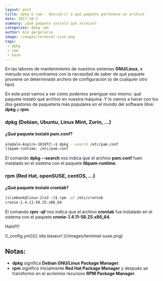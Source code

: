 ```yaml
---
layout: post
title: dpkg & rpm - descubrir a qué paquete pertenece un archivo
date: 2017-10-3
summary: ¿Qué paquete instaló qué archivo?
categories: dpkg rpm
author: Ale gargolario
image: /images/terminal-suse.png
tags:
 - dpkg
 - rpm
 - bash
---
```


En las labores de mantenimiento de nuestros sistemas **GNU/Linux**, a menudo nos encontramos con la necesidad de saber
de qué paquete proviene un determinado archivo de configuración (o de cualquier otro tipo).

En este post vamos a ver cómo podemos averiguar eso mismo: qué paquete instaló qué archivo en nuestra máquina. Y lo vamos
a hacer con los dos gestores de paquetería más populares en el mundo del software libre: **dpkg** y **rpm**.

### dpkg (Debian, Ubuntu, Linux Mint, Zorin, ...)
#### ¿Qué paquete instaló pam.conf?
```bash
ale@ale-Aspire-1810TZ:~$ dpkg --search /etc/pam.conf 
libpam-runtime: /etc/pam.conf
```
El comando **dpkg --search** nos indica que el archivo **pam.conf** fuen instalado en el sistema con el paquete **libpam-runtime**. 

### rpm (Red Hat, openSUSE, centOS, ...)
#### ¿Qué paquete instaló crontab?
```bash
[slimbook@linux-2ra3 ~]$ rpm -qf /etc/crontab 
cronie-1.4.11-58.25.x86_64
```
El comando **rpm -qf** nos indica que el archivo **crontab** fue instalado en el sistema con el paquete **cronie-1.4.11-58.25.x86_64**. 

Halof!!!


![_config.yml]({{ site.baseurl }}/images/terminal-suse.png)

## Notas:
+ **dpkg** significa **Debian GNU/Linux Package Manager**.
+ **rpm** significó inicialmente **Red Hat Package Manager** y después se transformó en el acrónimo recursivo
**RPM Package Manager**.
